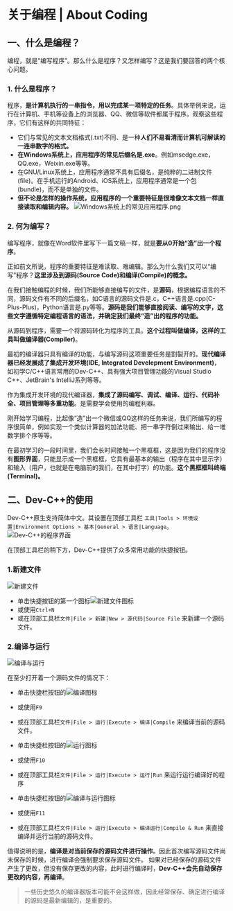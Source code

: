 # 关于编程 | About Coding
## 一、什么是编程？
编程，就是“编写程序”。那么什么是程序？又怎样编写？这是我们要回答的两个核心问题。
### 1. 什么是程序？
程序，**是计算机执行的一串指令，用以完成某一项特定的任务**。具体举例来说，运行在计算机、手机等设备上的浏览器、QQ、微信等软件都属于程序。观察这些程序，它们有这样的共同特征：
- 它们与常见的文本文档格式(.txt)不同、是一种**人们不易看清而计算机可解读的一连串数字的格式。**
- **在Windows系统上，应用程序的常见后缀名是.exe**。例如msedge.exe，QQ.exe，Weixin.exe等等。
- 在GNU/Linux系统上，应用程序通常不具有后缀名，是纯粹的二进制文件(file)。在手机运行的Android、iOS系统上，应用程序通常是一个包(bundle)，而不是单独的文件。
- **但不论是怎样的操作系统，应用程序的一个重要特征是很难像文本文档一样直接读取和编辑内容。**
![Windows系统上的常见应用程序.png](http://huajidawang.asia/wp-content/uploads/2025/09/AboutCoding_1.png)
### 2. 何为编写？
编写程序，就像在Word软件里写下一篇文稿一样，就是**要从0开始“造”出一个程序**。

正如前文所说，程序的重要特征是难读取、难编辑。那么为什么我们又可以“编写”程序？**这里涉及到源码(Source Code)和编译(Compile)的概念。**

在我们接触编程的时候，我们所能够直接编写的文件，是**源码**，根据编程语言的不同，源码文件有不同的后缀名，如C语言的源码文件是.c，C++语言是.cpp(C-Plus-Plus)，Python语言是.py等等。**源码是我们能够直接阅读、编写的文字，这些文字遵循特定编程语言的语法，并确定我们最终“造”出的程序的功能。**

从源码到程序，需要一个将源码转化为程序的工具。**这个过程叫做编译，这样的工具叫做编译器(Compiler)**。

最初的编译器只具有编译的功能，与编写源码这项重要任务是割裂开的。**现代编译器已经发展成了集成开发环境(IDE, Integrated Develepment Environment)**，如初学C/C++语言常用的Dev-C++、具有强大项目管理功能的Visual Studio C++、JetBrain's IntelliJ系列等等。

作为集成开发环境的现代编译器，**集成了源码编写、调试、编译、运行、代码补全、项目管理等多重功能**。是需要学会使用的编程利器。

刚开始学习编程，比起像“造”出一个微信或QQ这样的任务来说，我们所编写的程序很简单，例如实现一个类似计算器的加法功能、把一串字符倒过来输出、给一堆数字排个序等等。

在最初学习的一段时间里，我们会长时间接触一个黑框框，这是因为我们的程序没有**图形界面**，只能显示成一个黑框框，它具有最基本的输出（程序在其中显示字）和输入（用户，也就是在电脑前的我们，在其中打字）的功能。**这个黑框框叫终端(Terminal)。**

## 二、Dev-C++的使用
Dev-C++原生支持简体中文。其设置在顶部工具栏 `工具|Tools > 环境设置|Environment Options > 基本|General > 语言|Language`。
![Dev-C++的程序界面](http://huajidawang.asia/wp-content/uploads/2025/09/AboutCoding_2.png)

在顶部工具栏的稍下方，Dev-C++提供了众多常用功能的快捷按钮。

### 1.新建文件
![新建文件](http://huajidawang.asia/wp-content/uploads/2025/09/AboutCoding_4.png)
- 单击快捷按钮的第一个图标![新建文件图标](http://huajidawang.asia/wp-content/uploads/2025/09/AboutCoding_3.png)
- 或使用`Ctrl+N`
- 或在顶部工具栏`文件|File > 新建|New > 源代码|Source File`
来新建一个源码文件。

### 2.编译与运行
![编译与运行](http://huajidawang.asia/wp-content/uploads/2025/09/AboutCoding_5.png)

在至少打开着一个源码文件的情况下：
- 单击快捷栏按钮的![编译图标](http://huajidawang.asia/wp-content/uploads/2025/09/AboutCoding_6.png)
- 或使用`F9`
- 或在顶部工具栏`文件|File > 运行|Execute > 编译|Compile`
来编译当前的源码文件。

- 单击快捷栏按钮的![运行图标](http://huajidawang.asia/wp-content/uploads/2025/09/AboutCoding_7.png)
- 或使用`F10`
- 或在顶部工具栏`文件|File > 运行|Execute > 运行|Run`
来运行运行编译好的程序

- 单击快捷栏按钮的![编译与运行图标](http://huajidawang.asia/wp-content/uploads/2025/09/AboutCoding_8.png)
- 或使用`F11`
- 或在顶部工具栏`文件|File > 运行|Execute > 编译运行|Compile & Run`
来直接编译并运行当前的源码文件。

值得说明的是，**编译是对当前保存的源码文件进行操作**。因此首次编写源码文件尚未保存的时候，进行编译会强制要求保存源码文件。
如果对已经保存的源码文件产生了更改，但没有保存更改的内容，此时进行编译时，**Dev-C++会先自动保存更改的内容，再编译**。
> 一些历史悠久的编译器版本可能不会这样做，因此经常保存、确定进行编译的源码是最新编辑的，是重要的。
